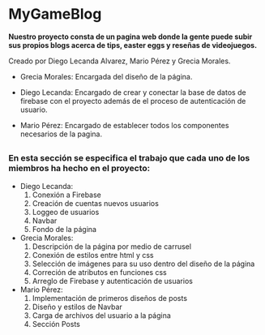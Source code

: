 # MyGameBlog

**Nuestro proyecto consta de un pagina web donde la gente puede subir sus propios blogs acerca de tips, easter eggs y reseñas de videojuegos.**

Creado por Diego Lecanda Alvarez, Mario Pérez y Grecia Morales.

- Grecia Morales: Encargada del diseño de la página.

- Diego Lecanda: Encargado de crear y conectar la base de datos de firebase con el proyecto además de el proceso de autenticación de usuario.               

- Mario Pérez: Encargado de establecer todos los componentes necesarios de la pagina.
##
### En esta sección se especifica el trabajo que cada uno de los miembros ha hecho en el proyecto:

- Diego Lecanda:
  1. Conexión a Firebase
  1. Creación de cuentas nuevos usuarios
  1. Loggeo de usuarios 
  1. Navbar    
  1. Fondo de la página
- Grecia Morales: 
    1. Descripción de la página por medio de carrusel
    1. Conexión de estilos entre html y css
    1. Selección de imágenes para su uso dentro del diseño de la página
    1. Correción de atributos en funciones css
    1. Arreglo de Firebase y autenticación de usuarios
- Mario Pérez:
    1. Implementación de primeros diseños de posts
    1. Diseño y estilos de Navbar
    1. Carga de archivos del usuario a la página
    1. Sección Posts


